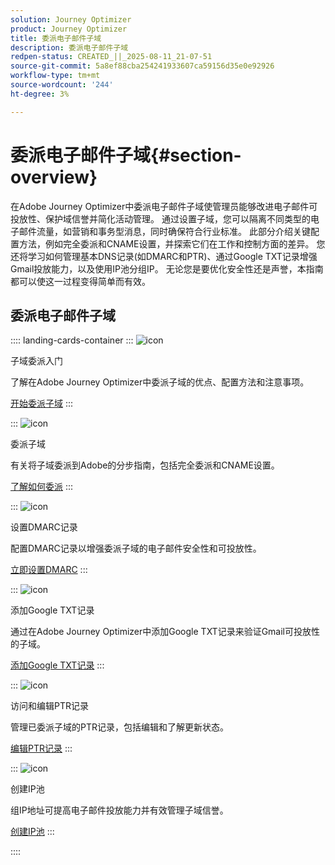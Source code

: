 ```yaml
---
solution: Journey Optimizer
product: Journey Optimizer
title: 委派电子邮件子域
description: 委派电子邮件子域
redpen-status: CREATED_||_2025-08-11_21-07-51
source-git-commit: 5a8ef88cba254241933607ca59156d35e0e92926
workflow-type: tm+mt
source-wordcount: '244'
ht-degree: 3%

---
```



# 委派电子邮件子域{#section-overview}

在Adobe Journey Optimizer中委派电子邮件子域使管理员能够改进电子邮件可投放性、保护域信誉并简化活动管理。 通过设置子域，您可以隔离不同类型的电子邮件流量，如营销和事务型消息，同时确保符合行业标准。 此部分介绍关键配置方法，例如完全委派和CNAME设置，并探索它们在工作和控制方面的差异。 您还将学习如何管理基本DNS记录(如DMARC和PTR)、通过Google TXT记录增强Gmail投放能力，以及使用IP池分组IP。 无论您是要优化安全性还是声誉，本指南都可以使这一过程变得简单而有效。

## 委派电子邮件子域

:::: landing-cards-container
:::
![icon](https://cdn.experienceleague.adobe.com/icons/circle-play.svg)

子域委派入门

了解在Adobe Journey Optimizer中委派子域的优点、配置方法和注意事项。

[开始委派子域](../using/configuration/about-subdomain-delegation.md)
:::

:::
![icon](https://cdn.experienceleague.adobe.com/icons/gear.svg)

委派子域

有关将子域委派到Adobe的分步指南，包括完全委派和CNAME设置。

[了解如何委派](../using/configuration/delegate-subdomain.md)
:::

:::
![icon](https://cdn.experienceleague.adobe.com/icons/shield-halved.svg)

设置DMARC记录

配置DMARC记录以增强委派子域的电子邮件安全性和可投放性。

[立即设置DMARC](../using/configuration/dmarc-record.md)
:::

:::
![icon](https://cdn.experienceleague.adobe.com/icons/bullseye.svg)

添加Google TXT记录

通过在Adobe Journey Optimizer中添加Google TXT记录来验证Gmail可投放性的子域。

[添加Google TXT记录](../using/configuration/google-txt.md)
:::

:::
![icon](https://cdn.experienceleague.adobe.com/icons/code-branch.svg)

访问和编辑PTR记录

管理已委派子域的PTR记录，包括编辑和了解更新状态。

[编辑PTR记录](../using/configuration/ptr-records.md)
:::

:::
![icon](https://cdn.experienceleague.adobe.com/icons/list-check.svg)

创建IP池

组IP地址可提高电子邮件投放能力并有效管理子域信誉。

[创建IP池](../using/configuration/ip-pools.md)
:::

::::
